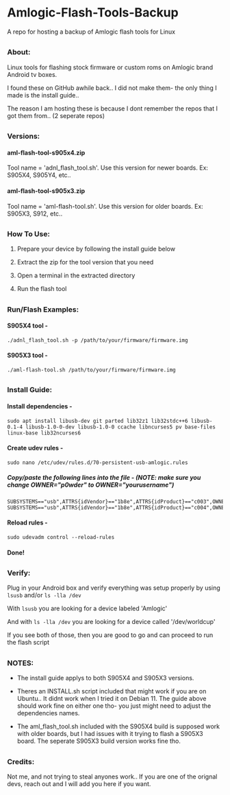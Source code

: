 # Amlogic-Flash-Tools-Backup
A repo for hosting a backup of Amlogic flash tools for Linux


##


### About:


Linux tools for flashing stock firmware or custom roms on Amlogic brand Android tv boxes.

I found these on GitHub awhile back.. I did not make them- the only thing I made is the install guide..

The reason I am hosting these is because I dont remember the repos that I got them from.. (2 seperate repos)

##

### Versions:


#### **aml-flash-tool-s905x4.zip**

Tool name = 'adnl_flash_tool.sh'. Use this version for newer boards. Ex: S905X4, S905Y4, etc..

#### **aml-flash-tool-s905x3.zip**

Tool name = 'aml-flash-tool.sh'. Use this version for older boards. Ex: S905X3, S912, etc..

##

### How To Use:


1. Prepare your device by following the install guide below
 
2. Extract the zip for the tool version that you need

3. Open a terminal in the extracted directory

4. Run the flash tool

##

### Run/Flash Examples: 


#### S905X4 tool -
```
./adnl_flash_tool.sh -p /path/to/your/firmware/firmware.img
```
#### S905X3 tool -
```
./aml-flash-tool.sh /path/to/your/firmware/firmware.img
```

##

### Install Guide:


#### Install dependencies -
```
sudo apt install libusb-dev git parted lib32z1 lib32stdc++6 libusb-0.1-4 libusb-1.0-0-dev libusb-1.0-0 ccache libncurses5 pv base-files linux-base lib32ncurses6
```

#### Create udev rules - 
```
sudo nano /etc/udev/rules.d/70-persistent-usb-amlogic.rules
```

##### Copy/paste the following lines into the file - ***(NOTE: make sure you change OWNER="p0wder" to OWNER="yourusername")***
```
SUBSYSTEMS=="usb",ATTRS{idVendor}=="1b8e",ATTRS{idProduct}=="c003",OWNER="p0wder",MODE="0666",SYMLINK+="worldcup"
SUBSYSTEMS=="usb",ATTRS{idVendor}=="1b8e",ATTRS{idProduct}=="c004",OWNER="p0wder",MODE="0666",SYMLINK+="worldcup"
```
#### 

#### Reload rules -
```
sudo udevadm control --reload-rules
```

#### Done!

##

### Verify:


Plug in your Android box and verify everything was setup properly by using ```lsusb``` and/or ```ls -lla /dev```


With ```lsusb``` you are looking for a device labeled 'Amlogic'


And with ```ls -lla /dev``` you are looking for a device called '/dev/worldcup'


If you see both of those, then you are good to go and can proceed to run the flash script

##

### NOTES:


* The install guide applys to both S905X4 and S905X3 versions.

* Theres an INSTALL.sh script included that might work if you are on Ubuntu.. It didnt work when I tried it on Debian 11. The guide above should work fine on either one tho- you just might need to adjust the dependencies names.

* The aml_flash_tool.sh included with the S905X4 build is supposed work with older boards, but I had issues with it trying to flash a S905X3 board. The seperate S905X3 build version works fine tho.
  
##

### Credits:


Not me, and not trying to steal anyones work.. If you are one of the orignal devs, reach out and I will add you here if you want.

##
